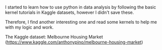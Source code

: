 I started to learn how to use python in data analysis by following the basic kernel tutorials in Kaggle datasets, however I didn't save these. 

Therefore, I find another interesting one and read some kernels to help me with my logic and work.

The Kaggle dataset: Melbourne Housing Market (https://www.kaggle.com/anthonypino/melbourne-housing-market)
